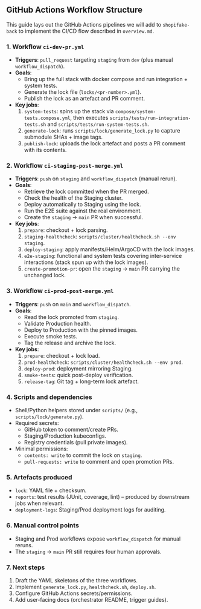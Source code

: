 ## GitHub Actions Workflow Structure

This guide lays out the GitHub Actions pipelines we will add to `shopifake-back` to implement the CI/CD flow described in `overview.md`.

### 1. Workflow `ci-dev-pr.yml`

- **Triggers**: `pull_request` targeting `staging` from `dev` (plus manual `workflow_dispatch`).
- **Goals**:
  - Bring up the full stack with docker compose and run integration + system tests.
  - Generate the lock file (`locks/<pr-number>.yml`).
  - Publish the lock as an artefact and PR comment.
- **Key jobs**:
  1. `system-tests`: spins up the stack via `compose/system-tests.compose.yml`, then executes `scripts/tests/run-integration-tests.sh` and `scripts/tests/run-system-tests.sh`.
  2. `generate-lock`: runs `scripts/lock/generate_lock.py` to capture submodule SHAs + image tags.
  3. `publish-lock`: uploads the lock artefact and posts a PR comment with its contents.

### 2. Workflow `ci-staging-post-merge.yml`

- **Triggers**: `push` on `staging` and `workflow_dispatch` (manual rerun).
- **Goals**:
  - Retrieve the lock committed when the PR merged.
  - Check the health of the Staging cluster.
  - Deploy automatically to Staging using the lock.
  - Run the E2E suite against the real environment.
  - Create the `staging` → `main` PR when successful.
- **Key jobs**:
  1. `prepare`: checkout + lock parsing.
  2. `staging-healthcheck`: `scripts/cluster/healthcheck.sh --env staging`.
  3. `deploy-staging`: apply manifests/Helm/ArgoCD with the lock images.
  4. `e2e-staging`: functional and system tests covering inter-service interactions (stack spun up with the lock images).
  5. `create-promotion-pr`: open the `staging` → `main` PR carrying the unchanged lock.

### 3. Workflow `ci-prod-post-merge.yml`

- **Triggers**: `push` on `main` and `workflow_dispatch`.
- **Goals**:
  - Read the lock promoted from `staging`.
  - Validate Production health.
  - Deploy to Production with the pinned images.
  - Execute smoke tests.
  - Tag the release and archive the lock.
- **Key jobs**:
  1. `prepare`: checkout + lock load.
  2. `prod-healthcheck`: `scripts/cluster/healthcheck.sh --env prod`.
  3. `deploy-prod`: deployment mirroring Staging.
  4. `smoke-tests`: quick post-deploy verification.
  5. `release-tag`: Git tag + long-term lock artefact.

### 4. Scripts and dependencies

- Shell/Python helpers stored under `scripts/` (e.g., `scripts/lock/generate.py`).
- Required secrets:
  - GitHub token to comment/create PRs.
  - Staging/Production kubeconfigs.
  - Registry credentials (pull private images).
- Minimal permissions:
  - `contents: write` to commit the lock on `staging`.
  - `pull-requests: write` to comment and open promotion PRs.

### 5. Artefacts produced

- `lock`: YAML file + checksum.
- `reports`: test results (JUnit, coverage, lint) – produced by downstream jobs when relevant.
- `deployment-logs`: Staging/Prod deployment logs for auditing.

### 6. Manual control points

- Staging and Prod workflows expose `workflow_dispatch` for manual reruns.
- The `staging` → `main` PR still requires four human approvals.

### 7. Next steps

1. Draft the YAML skeletons of the three workflows.
2. Implement `generate_lock.py`, `healthcheck.sh`, `deploy.sh`.
3. Configure GitHub Actions secrets/permissions.
4. Add user-facing docs (orchestrator README, trigger guides).

